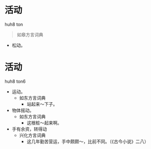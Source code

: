 

# 活动
huh8 ton
> 如皋方言词典
- 松动。



# 活动
huh8 ton6
+ 运动。
  * 如东方言词典
    - 站起来～下子。
+ 物体摇动。
  * 如东方言词典
    - 这根桩～起来啊。
+ 手有余资，转得动
  * 兴化方言词典
    - 这几年勤苦营运，手中颇颇～，比前不同。（《古今小说》二八）
